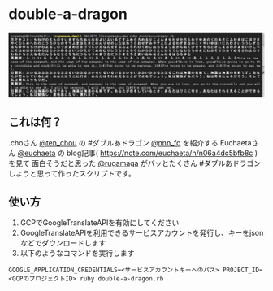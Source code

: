 # double-a-dragon

![double-a-dragon](https://github.com/rugamaga/double-a-dragon/blob/master/docs/screenshot.png)

## これは何？

.choさん [@ten_chou](https://twitter.com/ten_chou) の #ダブルあドラゴン [@nnn_fo](https://twitter.com/nnn_fo) を紹介する
Euchaetaさん [@euchaeta](https://twitter.com/euchaeta) の blog記事( https://note.com/euchaeta/n/n06a4dc5bfb8c ) を見て
面白そうだと思った [@rugamaga](https://twitter.com/rugamaga) がパッとたくさん #ダブルあドラゴン しようと思って作ったスクリプトです。

## 使い方

1. GCPでGoogleTranslateAPIを有効にしてください
2. GoogleTranslateAPIを利用できるサービスアカウントを発行し、キーをjsonなどでダウンロードします
3. 以下のようなコマンドを実行します

```
GOOGLE_APPLICATION_CREDENTIALS=<サービスアカウントキーへのパス> PROJECT_ID=<GCPのプロジェクトID> ruby double-a-dragon.rb
```
